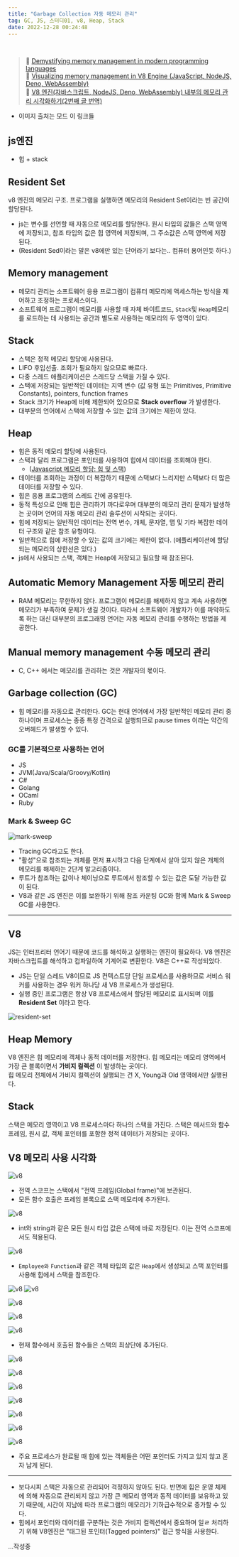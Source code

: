 ```yaml
---
title: "Garbage Collection 자동 메모리 관리"
tag: GC, JS, 스터디01, v8, Heap, Stack
date: 2022-12-28 00:24:48
---
```


<br />

> 🔹 [Demystifying memory management in modern programming languages](https://dev.to/deepu105/demystifying-memory-management-in-modern-programming-languages-ddd)  
> 🔹 [Visualizing memory management in V8 Engine (JavaScript, NodeJS, Deno, WebAssembly)](https://dev.to/deepu105/visualizing-memory-management-in-v8-engine-javascript-nodejs-deno-webassembly-105p)  
> 🔹 [V8 엔진(자바스크립트, NodeJS, Deno, WebAssembly) 내부의 메모리 관리 시각화하기(2번째 글 번역)](https://ui.toast.com/weekly-pick/ko_20200228)

- 이미지 출처는 모드 이 링크들

## js엔진

- 힙 + stack

## Resident Set

v8 엔진의 메모리 구조. 프로그램을 실행하면 메모리의 Resident Set이라는 빈 공간이 할당된다.

- js는 변수를 선언할 때 자동으로 메모리를 할당한다. 원시 타입의 값들은 스택 영역에 저장되고, 참조 타입의 값은 힙 영역에 저장되며, 그 주소값은 스택 영역에 저장된다.
- (Resident Sed이라는 말은 v8에만 있는 단어라기 보다는.. 컴퓨터 용어인듯 하다.)

## Memory management

- 메모리 관리는 소프트웨어 응용 프로그램이 컴퓨터 메모리에 액세스하는 방식을 제어하고 조정하는 프로세스이다.
- 소프트웨어 프로그램이 메모리를 사용할 때 자체 바이트코드, `Stack`및 `Heap`메모리를 로드하는 데 사용되는 공간과 별도로 사용하는 메모리의 두 영역이 있다.

## Stack

- 스택은 정적 메모리 할당에 사용된다.
- LIFO 후입선출. 조회가 필요하지 않으므로 빠르다.
- 다중 스레드 애플리케이션은 스레드당 스택을 가질 수 있다.
- 스택에 저장되는 일반적인 데이터는 지역 변수 (값 유형 또는 Primitives, Primitive Constants), pointers, function frames
- Stack 크기가 Heap에 비해 제한되어 있으므로 **Stack overflow** 가 발생한다.
- 대부분의 언어에서 스택에 저장할 수 있는 값의 크기에는 제한이 있다.

## Heap

- 힙은 동적 메모리 할당에 사용된다.
- 스택과 달리 프로그램은 포인터를 사용하여 힙에서 데이터를 조회해야 한다.
  - ([Javascript 메모리 할당: 힙 및 스택](https://stackoverflow.com/questions/69334818/javascript-memory-allocation-heap-and-stack))
- 데이터를 조회하는 과정이 더 복잡하기 때문에 스택보다 느리지만 스택보다 더 많은 데이터를 저장할 수 있다.
- 힙은 응용 프로그램의 스레드 간에 공유된다.
- 동적 특성으로 인해 힙은 관리하기 까다로우며 대부분의 메모리 관리 문제가 발생하는 곳이며 언어의 자동 메모리 관리 솔루션이 시작되는 곳이다.
- 힙에 저장되는 일반적인 데이터는 전역 변수, 개체, 문자열, 맵 및 기타 복잡한 데이터 구조와 같은 참조 유형이다.
- 일반적으로 힙에 저장할 수 있는 값의 크기에는 제한이 없다. (애플리케이션에 할당되는 메모리의 상한선은 있다.)
- js에서 사용되는 스택, 객체는 Heap에 저장되고 필요할 때 참조된다.

## Automatic Memory Management 자동 메모리 관리

- RAM 메모리는 무한하지 않다. 프로그램이 메모리를 해제하지 않고 계속 사용하면 메모리가 부족하여 문제가 생길 것이다. 따라서 소프트웨어 개발자가 이를 파악하도록 하는 대신 대부분의 프로그래밍 언어는 자동 메모리 관리를 수행하는 방법을 제공한다.

## Manual memory management 수동 메모리 관리

- C, C++ 에서는 메모리를 관리하는 것은 개발자의 몫이다.

## Garbage collection (GC)

- 힙 메모리를 자동으로 관리한다. GC는 현대 언어에서 가장 일반적인 메모리 관리 중 하나이며 프로세스는 종종 특정 간격으로 실행되므로 pause times 이라는 약간의 오버헤드가 발생할 수 있다.

### GC를 기본적으로 사용하는 언어

- JS
- JVM(Java/Scala/Groovy/Kotlin)
- C#
- Golang
- OCaml
- Ruby

### Mark & Sweep GC

![mark-sweep](https://res.cloudinary.com/practicaldev/image/fetch/s--JxvXuUl1--/c_limit%2Cf_auto%2Cfl_progressive%2Cq_66%2Cw_880/https://i.imgur.com/AZaR0LP.gif)

- Tracing GC라고도 한다.
- "활성"으로 참조되는 개체를 먼저 표시하고 다음 단계에서 살아 있지 않은 개체의 메모리를 해제하는 2단계 알고리즘이다.
- 루트가 참조하는 값이나 체이닝으로 루트에서 참조할 수 있는 값은 도달 가능한 값이 된다.
- V8과 같은 JS 엔진은 이를 보완하기 위해 참조 카운팅 GC와 함께 Mark & Sweep GC를 사용한다.

---

## V8

JS는 인터프리터 언어기 때문에 코드를 해석하고 실행하는 엔진이 필요하다. V8 엔진은 자바스크립트를 해석하고 컴파일하여 기계어로 변환한다. V8은 C++로 작성되었다.

- JS는 단일 스레드 V8이므로 JS 컨텍스트당 단일 프로세스를 사용하므로 서비스 워커를 사용하는 경우 워커 하나당 새 V8 프로세스가 생성된다.
- 실행 중인 프로그램은 항상 V8 프로세스에서 할당된 메모리로 표시되며 이를 **Resident Set** 이라고 한다.

![resident-set](https://res.cloudinary.com/practicaldev/image/fetch/s--J4DjsB_m--/c_limit%2Cf_auto%2Cfl_progressive%2Cq_auto%2Cw_880/https://i.imgur.com/kSgatSL.png)

## Heap Memory

V8 엔진은 힙 메모리에 객체나 동적 데이터를 저장한다. 힙 메모리는 메모리 영역에서 가장 큰 블록이면서 **가비지 컬렉션** 이 발생하는 곳이다.  
힙 메모리 전체에서 가비지 컬렉션이 실행되는 건 X, Young과 Old 영역에서만 실행된다.

## Stack

스택은 메모리 영역이고 V8 프로세스마다 하나의 스택을 가진다. 스택은 메서드와 함수 프레임, 원시 값, 객체 포인터를 포함한 정적 데이터가 저장되는 곳이다.

## V8 메모리 사용 시각화

![v8](https://raw.githubusercontent.com/h-alex2/h-blog/version1-nextjs/public/posts/v8-01.png?raw=true)

- 전역 스코프는 스택에서 "전역 프레임(Global frame)"에 보관된다.
- 모든 함수 호출은 프레임 블록으로 스택 메모리에 추가된다.

![v8](https://raw.githubusercontent.com/h-alex2/h-blog/version1-nextjs/public/posts/v8-02.png?raw=true)

- int와 string과 같은 모든 원시 타입 값은 스택에 바로 저장된다. 이는 전역 스코프에서도 적용된다.

![v8](https://raw.githubusercontent.com/h-alex2/h-blog/version1-nextjs/public/posts/v8-03.png?raw=true)

- `Employee와` `Function`과 같은 객체 타입의 값은 `Heap`에서 생성되고 스택 포인터를 사용해 힙에서 스택을 참조한다.

![v8](https://raw.githubusercontent.com/h-alex2/h-blog/version1-nextjs/public/posts/v8-04.png?raw=true)
![v8](https://raw.githubusercontent.com/h-alex2/h-blog/version1-nextjs/public/posts/v8-05.png?raw=true)

![v8](https://raw.githubusercontent.com/h-alex2/h-blog/version1-nextjs/public/posts/v8-06.png?raw=true)

![v8](https://raw.githubusercontent.com/h-alex2/h-blog/version1-nextjs/public/posts/v8-07.png?raw=true)

![v8](https://raw.githubusercontent.com/h-alex2/h-blog/version1-nextjs/public/posts/v8-08.png?raw=true)

- 현재 함수에서 호출된 함수들은 스택의 최상단에 추가된다.

![v8](https://raw.githubusercontent.com/h-alex2/h-blog/version1-nextjs/public/posts/v8-09.png?raw=true)

![v8](https://raw.githubusercontent.com/h-alex2/h-blog/version1-nextjs/public/posts/v8-10.png?raw=true)

![v8](https://raw.githubusercontent.com/h-alex2/h-blog/version1-nextjs/public/posts/v8-11.png?raw=true)

![v8](https://raw.githubusercontent.com/h-alex2/h-blog/version1-nextjs/public/posts/v8-12.png?raw=true)

![v8](https://raw.githubusercontent.com/h-alex2/h-blog/version1-nextjs/public/posts/v8-13.png?raw=true)

![v8](https://raw.githubusercontent.com/h-alex2/h-blog/version1-nextjs/public/posts/v8-14.png?raw=true)

![v8](https://raw.githubusercontent.com/h-alex2/h-blog/version1-nextjs/public/posts/v8-15.png?raw=true)

- 주요 프로세스가 완료될 때 힙에 있는 객체들은 어떤 포인터도 가지고 있지 않고 혼자 남게 된다.

---

- 보다시피 스택은 자동으로 관리되어 걱정하지 않아도 된다. 반면에 힙은 운영 체제에 의해 자동으로 관리되지 않고 가장 큰 메모리 영역과 동적 데이터를 보유하고 있기 때문에, 시간이 지남에 따라 프로그램의 메모리가 기하급수적으로 증가할 수 있다.
- 힙에서 포인터와 데이터를 구분하는 것은 가비지 컬렉션에서 중요하며 일ㄹ 처리하기 위해 V8엔진은 "태그된 포인터(Tagged pointers)" 접근 방식을 사용한다.

...작성중
